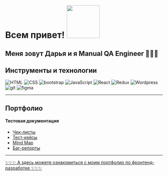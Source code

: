 <h1>Всем привет! <img src="https://media.giphy.com/media/IpM4kYGnxqmE02P9rr/giphy.gif" width="105px" /></h1>
<h2>Меня зовут Дарья и я Manual QA Engineer 👩‍💻🐞</h2>


<h2>Инструменты и технологии</h2>
<div id="badges">
  <img src="https://img.shields.io/badge/html5-%23E34F26.svg?style=for-the-badge&logo=html5&logoColor=white" alt="HTML"/>
  <img src="https://img.shields.io/badge/css3-%231572B6.svg?style=for-the-badge&logo=css3&logoColor=white" alt="CSS"/>
  <img src="https://img.shields.io/badge/bootstrap-%238511FA.svg?style=for-the-badge&logo=bootstrap&logoColor=white" alt="bootstrap" />
  <img src="https://img.shields.io/badge/javascript-%23323330.svg?style=for-the-badge&logo=javascript&logoColor=%23F7DF1E" alt="JavaScript"/>
  <img src="https://img.shields.io/badge/react-%2320232a.svg?style=for-the-badge&logo=react&logoColor=%2361DAFB" alt="React" />
  <img src="https://img.shields.io/badge/redux-%23593d88.svg?style=for-the-badge&logo=redux&logoColor=white" alt="Redux" />
  <img src="https://img.shields.io/badge/WordPress-%23117AC9.svg?style=for-the-badge&logo=WordPress&logoColor=white" alt="Wordpress" />
  <img src="https://img.shields.io/badge/git-%23F05033.svg?style=for-the-badge&logo=git&logoColor=white" alt="git" />
  <img src="https://img.shields.io/badge/figma-%23F24E1E.svg?style=for-the-badge&logo=figma&logoColor=white" alt="figma" />
</div>

---

<h2>Портфолио</h2>
<h4>Тестовая документация</h4>
<ul>
  <li><a href="#">Чек-листы</a></li>
  <li><a href="#">Тест-кейсы</a></li>
  <li><a href="#">Mind Map</a></li>
  <li><a href="#">Баг-репорты</a></li>
</ul>

---


<a href="https://dovydova-daria.glitch.me" target="_blank">✨✨✨ А здесь можете ознакомиться с моим портфолио по фронтенд-разработке ✨✨✨</a>



